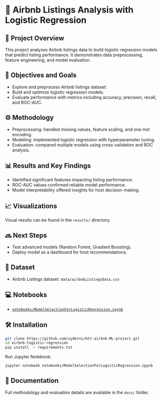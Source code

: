 # 🏡 Airbnb Listings Analysis with Logistic Regression

## 📌 Project Overview
This project analyzes Airbnb listings data to build logistic regression models that predict listing performance. It demonstrates data preprocessing, feature engineering, and model evaluation.

## 🎯 Objectives and Goals
- Explore and preprocess Airbnb listings dataset.
- Build and optimize logistic regression models.
- Evaluate performance with metrics including accuracy, precision, recall, and ROC-AUC.

## ⚙️ Methodology
- Preprocessing: handled missing values, feature scaling, and one-hot encoding.
- Modeling: implemented logistic regression with hyperparameter tuning.
- Evaluation: compared multiple models using cross-validation and ROC analysis.

## 📊 Results and Key Findings
- Identified significant features impacting listing performance.
- ROC-AUC values confirmed reliable model performance.
- Model interpretability offered insights for host decision-making.

## 📈 Visualizations
Visual results can be found in the `results/` directory.

## 🔜 Next Steps
- Test advanced models (Random Forest, Gradient Boosting).
- Deploy model as a dashboard for host recommendations.

## 📂 Dataset
- Airbnb Listings dataset: `data/airbnbListingsData.csv`

## 💻 Notebooks
- [`notebooks/ModelSelectionForLogisticRegression.ipynb`](notebooks/ModelSelectionForLogisticRegression.ipynb)

## 🛠️ Installation
```bash
git clone https://github.com/syderni/btt-airbnb-ML-project.git
cd airbnb-logistic-regression
pip install -r requirements.txt
```

Run Jupyter Notebook:
```bash
jupyter notebook notebooks/ModelSelectionForLogisticRegression.ipynb
```

## 📘 Documentation
Full methodology and evaluation details are available in the `docs/` folder.
